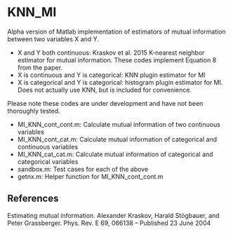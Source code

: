 # KNN_MI
Alpha version of Matlab implementation of estimators of mutual information between two variables X and Y.  

* X and Y both continuous: Kraskov et al. 2015 K-nearest
neighbor estimator for mutual information.  These codes implement Equation 8
from the paper.
* X is continuous and Y is categorical: KNN plugin estimator for MI
* X is categorical and Y is categorical: histogram plugin estimator for MI.  Does not actually use KNN, but is included for convenience.

Please note these codes are under development and have not been thoroughly tested.

* MI_KNN_cont_cont.m: Calculate mutual information of two continuous variables
* MI_KNN_cont_cat.m: Calculate mutual information of categorical and continuous variables
* MI_KNN_cat_cat.m: Calculate mutual information of categorical and categorical variables
* sandbox.m: Test cases for each of the above 
* getnx.m: Helper function for MI_KNN_cont_cont.m


## References
Estimating mutual information. Alexander Kraskov, Harald Stögbauer, and Peter Grassberger. Phys. Rev. E 69, 066138 – Published 23 June 2004

